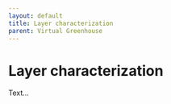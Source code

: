 ```yaml
---
layout: default
title: Layer characterization
parent: Virtual Greenhouse
---
```

# Layer characterization

Text...
